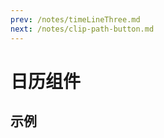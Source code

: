 ```yaml
---
prev: /notes/timeLineThree.md
next: /notes/clip-path-button.md
---
```

# 日历组件 

## 示例

<div style="width: fit-content;">
  <carlendar />
</div>